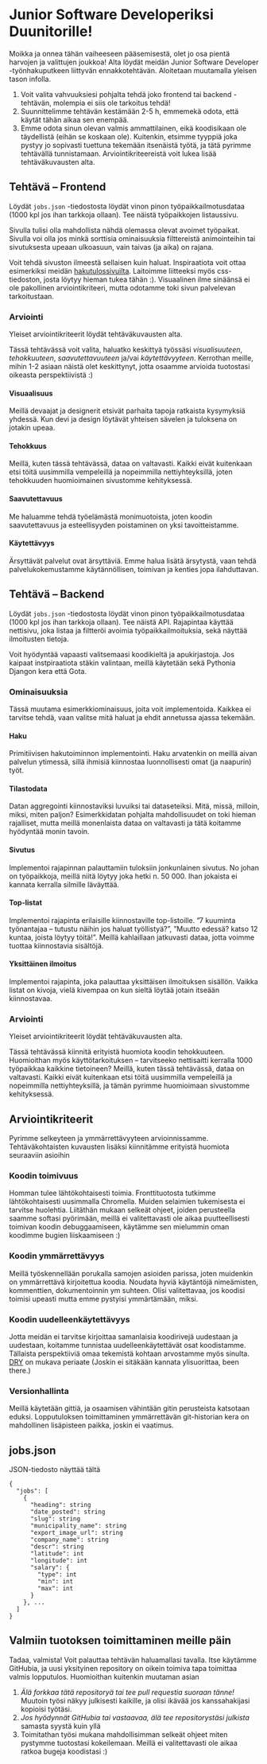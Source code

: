 # Junior Software Developeriksi Duunitorille!

Moikka ja onnea tähän vaiheeseen pääsemisestä, olet jo osa pientä harvojen ja valittujen joukkoa! Alta löydät meidän Junior Software Developer -työnhakuputkeen liittyvän ennakkotehtävän. Aloitetaan muutamalla yleisen tason infolla.

1. Voit valita vahvuuksiesi pohjalta tehdä joko frontend tai backend -tehtävän, molempia ei siis ole tarkoitus tehdä!
2. Suunnittelimme tehtävän kestämään 2-5 h, emmemekä odota, että käytät tähän aikaa sen enempää.
3. Emme odota sinun olevan valmis ammattilainen, eikä koodisikaan ole täydellistä (eihän se koskaan ole). Kuitenkin, etsimme tyyppiä joka pystyy jo sopivasti tuettuna tekemään itsenäistä työtä, ja tätä pyrimme tehtävällä tunnistamaan. Arviointikriteereistä voit lukea lisää tehtäväkuvausten alta.


## Tehtävä – Frontend

Löydät `jobs.json` -tiedostosta löydät vinon pinon työpaikkailmotusdataa (1000 kpl jos ihan tarkkoja ollaan). Tee näistä työpaikkojen listaussivu.

Sivulla tulisi olla mahdollista nähdä olemassa olevat avoimet työpaikat. Sivulla voi olla jos minkä sorttisia ominaisuuksia filttereistä animointeihin tai sivutuksesta upeaan ulkoasuun, vain taivas (ja aika) on rajana.

Voit tehdä sivuston ilmeestä sellaisen kuin haluat. Inspiraatiota voit ottaa esimerkiksi meidän [hakutulossivuilta](https://duunitori.fi/tyopaikat). Laitoimme liitteeksi myös css-tiedoston, josta löytyy hieman tukea tähän :). Visuaalinen ilme sinäänsä ei ole pakollinen arviointikriteeri, mutta odotamme toki sivun palvelevan tarkoitustaan.


### Arviointi
Yleiset arviointikriteerit löydät tehtäväkuvausten alta.

Tässä tehtävässä voit valita, haluatko keskittyä työssäsi _visualisuuteen_, _tehokkuuteen_, _saavutettavuuteen_ ja/vai _käytettävyyteen_. Kerrothan meille, mihin 1-2 asiaan näistä olet keskittynyt, jotta osaamme arvioida tuotostasi oikeasta perspektiivistä :)


#### Visuaalisuus
Meillä devaajat ja designerit etsivät parhaita tapoja ratkaista kysymyksiä yhdessä. Kun devi ja design löytävät yhteisen sävelen ja tuloksena on jotakin upeaa.

#### Tehokkuus
Meillä, kuten tässä tehtävässä, dataa on valtavasti. Kaikki eivät kuitenkaan etsi töitä uusimmilla vempeleillä ja nopeimmilla nettiyhteyksillä, joten tehokkuuden huomioimainen sivustomme kehityksessä.

#### Saavutettavuus
Me haluamme tehdä työelämästä monimuotoista, joten koodin saavutettavuus ja esteellisyyden poistaminen on yksi tavoitteistamme.


#### Käytettävyys
Ärsyttävät palvelut ovat ärsyttäviä. Emme halua lisätä ärsytystä, vaan tehdä palvelukokemustamme käytännöllisen, toimivan ja kenties jopa ilahduttavan.



## Tehtävä – Backend

Löydät `jobs.json` -tiedostosta löydät vinon pinon työpaikkailmotusdataa (1000 kpl jos ihan tarkkoja ollaan). Tee näistä API. Rajapintaa käyttää nettisivu, joka listaa ja filtteröi avoimia työpaikkailmoituksia, sekä näyttää ilmoitusten tietoja.

Voit hyödyntää vapaasti valitsemaasi koodikieltä ja apukirjastoja. Jos kaipaat instpiraatiota stäkin valintaan, meillä käytetään sekä Pythonia Djangon kera että Gota.


### Ominaisuuksia

Tässä muutama esimerkkiominaisuus, joita voit implementoida. Kaikkea ei tarvitse tehdä, vaan valitse mitä haluat ja ehdit annetussa ajassa tekemään.

#### Haku
Primitiivisen hakutoiminnon implementointi. Haku arvatenkin on meillä aivan palvelun ytimessä, sillä ihmisiä kiinnostaa luonnollisesti omat (ja naapurin) työt.

#### Tilastodata
Datan aggregointi kiinnostaviksi luvuiksi tai dataseteiksi. Mitä, missä, milloin, miksi, miten paljon? Esimerkkidatan pohjalta mahdollisuudet on toki hieman rajalliset, mutta meillä monenlaista dataa on valtavasti ja tätä koitamme hyödyntää monin tavoin.

#### Sivutus
Implementoi rajapinnan palauttamiin tuloksiin jonkunlainen sivutus. No johan on työpaikkoja, meillä niitä löytyy joka hetki n. 50 000. Ihan jokaista ei kannata kerralla silmille läväyttää.

#### Top-listat
Implementoi rajapinta erilaisille kiinnostaville top-listoille. ”7 kuuminta työnantajaa – tutustu näihin jos haluat työllistyä?”, ”Muutto edessä? katso 12 kuntaa, joista löytyy töitä!”. Meillä kahlaillaan jatkuvasti dataa, jotta voimme tuottaa kiinnostavia sisältöjä.

#### Yksittäinen ilmoitus
Implementoi rajapinta, joka palauttaa yksittäisen ilmoituksen sisällön. Vaikka listat on kivoja, vielä kivempaa on kun sieltä löytää jotain itseään kiinnostavaa.


### Arviointi
Yleiset arviointikriteerit löydät tehtäväkuvausten alta.

Tässä tehtävässä kiinnitä erityistä huomiota koodin tehokkuuteen. Huomioithan myös käyttötarkoituksen – tarvitseeko nettisaitti kerralla 1000 työpaikkaa kaikkine tietoineen? Meillä, kuten tässä tehtävässä, dataa on valtavasti. Kaikki eivät kuitenkaan etsi töitä uusimmilla vempeleillä ja nopeimmilla nettiyhteyksillä, ja tämän pyrimme huomioimaan sivustomme kehityksessä.


## Arviointikriteerit

Pyrimme selkeyteen ja ymmärrettävyyteen arvioinnissamme. Tehtäväkohtaisten kuvausten lisäksi kiinnitämme erityistä huomiota seuraaviin asioihin

### Koodin toimivuus
Homman tulee lähtökohtaisesti toimia. Fronttituotosta tutkimme lähtökohtaisesti uusimmalla Chromella. Muiden selaimien tukemisesta ei tarvitse huolehtia. Liitäthän mukaan selkeät ohjeet, joiden perusteella saamme softasi pyörimään, meillä ei valitettavasti ole aikaa puutteellisesti toimivan koodin debuggaamiseen, käytämme sen mielummin oman koodimme bugien liiskaamiseen :)

### Koodin ymmärrettävyys
Meillä työskennellään porukalla samojen asioiden parissa, joten muidenkin on ymmärrettävä kirjoitettua koodia. Noudata hyviä käytäntöjä nimeämisten, kommenttien, dokumentoinnin ym suhteen. Olisi valitettavaa, jos koodisi toimisi upeasti mutta emme pystyisi ymmärtämään, miksi.

### Koodin uudelleenkäytettävyys
Jotta meidän ei tarvitse kirjoittaa samanlaisia koodirivejä uudestaan ja uudestaan, koitamme tunnistaa uudelleenkäytettävät osat koodistamme. Tällaista perspektiiviä omaa tekemistä kohtaan arvostamme myös sinulta. [DRY](https://en.wikipedia.org/wiki/Don%27t_repeat_yourself) on mukava periaate (Joskin ei sitäkään kannata ylisuorittaa, been there.)

### Versionhallinta
Meillä käytetään gittiä, ja osaamisen vähintään gitin perusteista katsotaan eduksi. Lopputuloksen toimittaminen ymmärrettävän git-historian kera on mahdollinen lisäpisteen paikka, joskin ei vaatimus.

## jobs.json

JSON-tiedosto näyttää tältä

```
{
  "jobs": [
    {
      "heading": string
      "date_posted": string
      "slug": string
      "municipality_name": string
      "export_image_url": string
      "company_name": string
      "descr": string
      "latitude": int
      "longitude": int
      "salary": {
        "type": int
        "min": int
        "max": int
      }
    }, ...
  ]
}
```


## Valmiin tuotoksen toimittaminen meille päin

Tadaa, valmista! Voit palauttaa tehtävän haluamallasi tavalla. Itse käytämme GitHubia, ja uusi yksityinen repository on oikein toimiva tapa toimittaa valmis lopputulos. Huomioithan kuitenkin muutaman asian

1. *Älä forkkaa tätä repositoryä tai tee pull requestia suoraan tänne!* Muutoin työsi näkyy julkisesti kaikille, ja olisi ikävää jos kanssahakijasi kopioisi työtäsi.
2. *Jos hyödynnät GitHubia tai vastaavaa, älä tee repositorystäsi julkista* samasta syystä kuin yllä
3. Toimitathan työsi mukana mahdollisimman selkeät ohjeet miten pystymme tuotostasi kokeilemaan. Meillä ei valitettavasti ole aikaa ratkoa bugeja koodistasi :)
